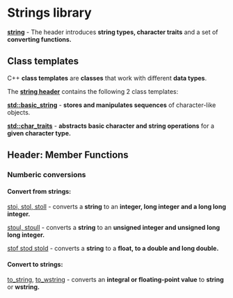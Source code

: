 # Strings library

**[string](https://en.cppreference.com/w/cpp/header/string)** - The header introduces **string types, character traits** and a set of **converting functions.**

## Class templates

C++ **class templates** are **classes** that work with different **data types**.

The **[string header](https://en.cppreference.com/w/cpp/header/string)** contains the following 2 class templates:

**[std::basic_string](https://en.cppreference.com/w/cpp/string/basic_string)** - **stores and manipulates sequences** of character-like objects.
<!--
**[std::basic_string_view](https://en.cppreference.com/w/cpp/string/basic_string_view)** - describes an **object** that can refer to a **constant contiguous sequence.**
-->
**[std::char_traits](https://en.cppreference.com/w/cpp/string/char_traits)** - **abstracts basic character and string operations** for a **given character type.**
<!--

## Header: Non-Member Functions

1. **Non-member functions** can appear outside of a **class.**
2. **Non-member functions** must be **declared** before the **member functions.**

-->

## Header: Member Functions

### Numberic conversions

#### Convert from strings:

[stoi, stol, stoll](https://en.cppreference.com/w/cpp/string/basic_string/stol) - converts a **string** to an **integer, long integer and a long long integer.**

[stoul, stoull](https://en.cppreference.com/w/cpp/string/basic_string/stoul) - converts a **string** to an **unsigned integer and unsigned long long integer.**

[stof stod stold](https://en.cppreference.com/w/cpp/string/basic_string/stof) -  converts a **string** to a **float, to a double and long double.**

#### Convert to strings:

[to_string](https://en.cppreference.com/w/cpp/string/basic_string/to_string), [to_wstring](https://en.cppreference.com/w/cpp/string/basic_string/to_wstring) - converts an **integral or floating-point value** to **string** or **wstring.**